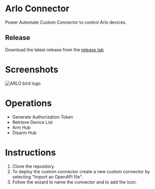 # Arlo Connector
Power Automate Custom Connector to control Arlo devices.

## Release
Download the latest release from the [release tab](../../releases/latest)

# Screenshots
![ARLO bird logo](../../blob/master/screenshot/Arlo.png?raw=true)

# Operations
* Generate Authorization Token 
* Retrieve Device List
* Arm Hub
* Disarm Hub

# Instructions
1. Clone the repository.
2. To deploy the custom connector create a new custom connector by selecting "Import an OpenAPI file".
3. Follow the wizard to name the connector and to add the icon.
